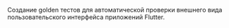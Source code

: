 Создание golden тестов для автоматической проверки внешнего вида пользовательского интерфейса приложений Flutter.